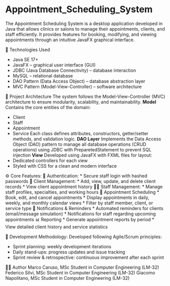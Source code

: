 # Appointment_Scheduling_System
The Appointment Scheduling System is a desktop application developed in Java that allows clinics or salons to manage their appointments, clients, and staff efficiently. It provides features for booking, modifying, and viewing appointments through an intuitive JavaFX graphical interface.

🧩 Technologies Used
  * Java SE 17+
  * JavaFX – graphical user interface (GUI)
  * JDBC (Java Database Connectivity) – database interaction
  * MySQL – relational database
  * DAO Pattern (Data Access Object) – database abstraction layer
  * MVC Pattern (Model-View-Controller) – software architecture

🧱 Project Architecture
The system follows the Model-View-Controller (MVC) architecture to ensure modularity, scalability, and maintainability.
**Model**
Contains the core entities of the domain:
  * Client
  * Staff
  * Appointment
  * Service
Each class defines attributes, constructors, getter/setter methods, and validation logic.
**DAO Layer**
Implements the Data Access Object (DAO) pattern to manage all database operations (CRUD operations) using JDBC with PreparetedStatement to prevent SQL injection
**View**
Developed using JavaFX with FXML files for layout:
  * Dedicated controllers for each view
  * Styled with CSS for a clean and modern interface

⚙️ Core Features:
  🔐 Authentication: 
    * Secure staff login with hashed passwords
  👥 Client Management:
    * Add, view, update, and delete client records
    * View client appointment history
  👨‍⚕️ Staff Management:
    * Manage staff profiles, specialties, and working hours
  📅 Appointment Scheduling
    * Book, edit, and cancel appointments
    * Display appointments in daily, weekly, and monthly calendar views
    * Filter by staff member, client, or service type
  🔔 Notifications & Reminders
    * Automated reminders for clients (email/message simulation)
    * Notifications for staff regarding upcoming appointments
  📊 Reporting
    * Generate appointment reports by period
    * View detailed client history and service statistics

🧭 Development Methodology:
Developed following Agile/Scrum principles:
  * Sprint planning: weekly development iterations
  * Daily stand-ups: progress updates and issue tracking
  * Sprint review & retrospective: continuous improvement after each sprint

👨‍💻 Author
Marco Caruso, MSc Student in Computer Engineering (LM-32)
Federico Silvi, MSc Student in Computer Engineering (LM-32)
Giacomo Napolitano, MSc Student in Computer Engineering (LM-32)

